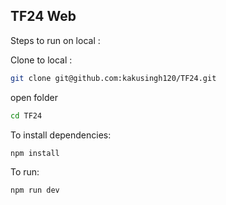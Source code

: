 ## TF24 Web

Steps to run on local :

Clone to local :
```bash
git clone git@github.com:kakusingh120/TF24.git
```
open folder
```bash
cd TF24
```
To install dependencies:

```bash
npm install
```

To run:

```bash
npm run dev
```
